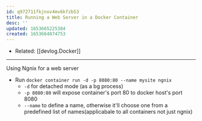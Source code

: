```yaml
---
id: q972711fkjnov4mv6kfzb53
title: Running a Web Server in a Docker Container
desc: ''
updated: 1653665225384
created: 1653664874753
---
```


- Related: [[devlog.Docker]]

---

Using Ngnix for a web server

- Run `docker container run -d -p 8080:80 --name mysite ngnix`
  - `-d` for detached mode (as a bg process)
  - `-p 8080:80` will expose container's port 80 to docker host's port 8080
  - `--name` to define a name, otherwise it'll choose one from a predefined list of names(applicabale to all containers not just ngnix)
